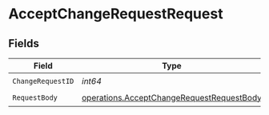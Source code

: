 # AcceptChangeRequestRequest


## Fields

| Field                                                                                                  | Type                                                                                                   | Required                                                                                               | Description                                                                                            | Example                                                                                                |
| ------------------------------------------------------------------------------------------------------ | ------------------------------------------------------------------------------------------------------ | ------------------------------------------------------------------------------------------------------ | ------------------------------------------------------------------------------------------------------ | ------------------------------------------------------------------------------------------------------ |
| `ChangeRequestID`                                                                                      | *int64*                                                                                                | :heavy_check_mark:                                                                                     | N/A                                                                                                    | 37                                                                                                     |
| `RequestBody`                                                                                          | [operations.AcceptChangeRequestRequestBody](../../models/operations/acceptchangerequestrequestbody.md) | :heavy_check_mark:                                                                                     | N/A                                                                                                    |                                                                                                        |
